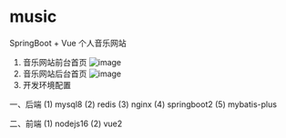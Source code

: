 # music
SpringBoot + Vue 个人音乐网站
1. 音乐网站前台首页
![image](https://user-images.githubusercontent.com/76900699/222943962-69ef7fd6-bb7f-4c3a-beec-ac70a8da4933.png)
2. 音乐网站后台首页
![image](https://user-images.githubusercontent.com/76900699/222944060-5af75c81-b1d3-4c05-8300-3f0bb7bf41d1.png)
3. 开发环境配置

一、后端
(1) mysql8
(2) redis
(3) nginx
(4) springboot2
(5) mybatis-plus

二、前端
(1) nodejs16
(2) vue2
